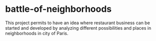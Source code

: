 # battle-of-neighborhoods
This project permits to have an idea where restaurant business can be started and developed by analyzing different possibilities and places in neighborhoods in city of Paris. 
